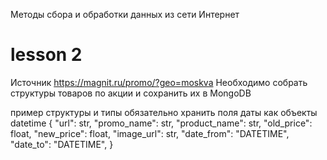 Методы сбора и обработки данных из сети Интернет
# lesson 2

Источник https://magnit.ru/promo/?geo=moskva
Необходимо собрать структуры товаров по акции и сохранить их в MongoDB

пример структуры и типы обязательно хранить поля даты как объекты datetime
{
    "url": str,
    "promo_name": str,
    "product_name": str,
    "old_price": float,
    "new_price": float,
    "image_url": str,
    "date_from": "DATETIME",
    "date_to": "DATETIME",
}
